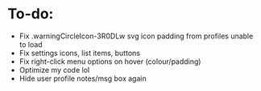 # To-do:

- Fix .warningCircleIcon-3R0DLw svg icon padding from profiles unable to load
- Fix settings icons, list items, buttons
- Fix right-click menu options on hover (colour/padding)
- Optimize my code lol
- Hide user profile notes/msg box again
